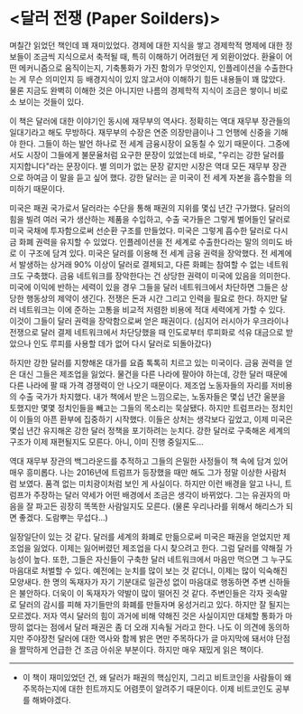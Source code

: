 # <달러 전쟁 (Paper Soilders)>
며칠간 읽었던 책인데 꽤 재미있었다. 경제에 대한 지식을 쌓고 경제학적 명제에 대한 정보들이 조금씩 지식으로서 축적될 때, 특히 이해하기 어려웠던 게 외환이었다. 환율이 어떤 메커니즘으로 움직이는지, 기축통화가 가진 함의가 무엇인지, 인플레이션을 수출한다는 게 무슨 의미인지 등 배경지식이 있지 않고서야 이해하기 힘든 내용들이 꽤 많았다. 물론 지금도 완벽히 이해한 것은 아니지만 나름의 경제학적 지식이 조금은 쌓이니 비로소 보이는 것들이 있다.

이 책은 달러에 대한 이야기인 동시에 재무부의 역사다. 정확히는 역대 재무부 장관들의 일대기라고 해도 무방하다. 재무부의 수장은 연준 의장만큼이나 그 언행에 신중을 기해야 한다. 그들이 하는 발언 하나로 전 세계 금융시장이 요동칠 수 있기 때문이다. 그중에서도 시장이 그들에게 불문율처럼 요구한 문장이 있었는데 바로, "우리는 강한 달러를 지지합니다"라는 문장이다. 별 의미가 없는 문장 같지만 시장은 역대 모든 재무부 장관으로 하여금 이 말을 듣고 싶어 했다. 강한 달러는 곧 미국이 전 세계 자본을 흡수함을 의미하기 때문이다.

미국은 패권 국가로서 달러라는 수단을 통해 패권의 지위를 몇십 년간 구가했다. 달러의 힘을 빌려 여러 국가 생산하는 제품을 수입하고, 수출 국가들은 그렇게 벌어들인 달러로 미국 국채에 투자함으로써 선순환 구조를 만들었다. 미국은 그렇게 흡수한 달러로 다시금 화폐 권력을 유지할 수 있었다. 인플레이션을 전 세계로 수출한다라는 말의 의미도 바로 이 구조에 담겨 있다. 미국은 달러를 이용해 전 세계 금융 권력을 장악했다. 전 세계에서 발생하는 상거래 90% 이상이 달러로 결제되고, 다른 화폐는 참여할 수 없는 네트워크도 구축했다. 금융 네트워크를 장악한다는 건 상당한 권력이 미국에 있음을 의미한다. 미국에 이익에 반하는 세력이 있을 경우 그들을 달러 네트워크에서 차단하면 그들은 상당한 행동상의 제약이 생긴다. 전쟁은 돈과 시간 그리고 인력을 필요로 한다. 하지만 달러 네트워크는 이에 준하는 고통을 비교적 저렴한 비용에 적대 세력에게 가할 수 있다. 이것이 그들이 달러 권력을 장악함으로써 얻은 패권이다. (심지어 러시아가 우크라이나 전쟁으로 달러 결제 네트워크에서 차단당했을 때 인도로부터 루피화로 석유 대금으로 받았으나 인도 루피를 사용할 데가 없어 다시 달러로 되돌아갔다)

하지만 강한 달러를 지향해온 대가를 요즘 톡톡히 치르고 있는 미국이다. 금융 권력을 얻은 대신 그들은 제조업을 잃었다. 물건을 다른 나라에 팔아야 하는데, 강한 달러 때문에 다른 나라에 팔 때 가격 경쟁력이 안 나오기 때문이다. 제조업 노동자들의 자리를 저비용의 수출 국가가 차지했다. 내가 책에서 받은 느낌으로는, 노동자들은 몇십 년간 울분을 토했지만 몇몇 정치인들을 빼고는 그들의 목소리는 묵살됐다. 하지만 트럼프라는 정치인이 이들의 아픈 환부에 집중하기 시작했다. 이들은 상처는 생각보다 깊었고, 이제 미국은 몇십 년간 유지해온 강한 달러 정책을 포기하려는 눈치다. 강한 달러로 구축해온 세계의 구조가 이제 재편될지도 모른다. 아니, 이미 진행 중일지도...

역대 재무부 장관의 백그라운드를 추적하고 그들의 은밀한 사정들이 책 속에 담겨 있어 매우 흥미롭다. 나는 2016년에 트럼프가 등장했을 때만 해도 그가 정말 이상한 사람처럼 보였다. 품격 없는 미치광이처럼 보인 게 사실이다. 하지만 이런 배경을 알고 나니, 트럼프가 주장하는 달러 약세가 어떤 배경에서 조금은 생각이 바뀌었다. 그는 유권자의 마음을 잘 파고든 굉장히 똑똑한 사람일지도 모른다. (물론 우리나라를 위해서 해리스가 되면 좋겠다. 도람뿌는 무섭다...)

일장일단이 있는 것 같다. 달러를 세계의 화폐로 만듦으로써 미국은 패권을 얻었지만 제조업을 잃었다. 이제는 잃어버렸던 제조업을 다시 찾으려고 한다. 그럼 달러를 약해질 가능성이 높다. 또한, 그들은 자신들이 구축한 달러 네트워크에서 마음만 먹으면 그 누구도 마음대로 처벌할 수 있다. 예전에는 눈치를 많이 보는 것 같더니, 이제는 많이 익숙해진 모양새다. 한 명의 독재자가 자기 기분대로 일관성 없이 마음대로 행동하면 주변 신하들은 불안하다. 더욱이 이 독재자가 약발이 많이 떨어진 것 같다. 주변인들은 각자 귓속말로 달러의 감시를 피해 자기들만의 화폐를 만들자며 웅성거리고 있다. 하지만 잘 될지는 모르겠다. 저자 역시 달러의 힘이 과거에 비해 약해진 것은 사실이지만 대체할 통화가 마땅히 없다는 점에서 달러 패권은 좀 더 오래 지속될 거라고 한다. 나도 이 의견에 동의하지만 주야장천 달러에 대한 역사와 함께 밝은 면만 주목하다가 글 마지막에 돼서야 단점을 짤막하게 언급한 건 조금 아쉬운 부분이다. 하지만 매우 재밌게 읽은 책이다.

---

+ 이 책이 재미있었던 건, 왜 달러가 패권의 핵심인지, 그리고 비트코인을 사람들이 왜 주목하는지에 대한 힌트까지도 어렴풋이 알려주기 때문이다. 이제 비트코인도 공부를 해봐야겠다.

